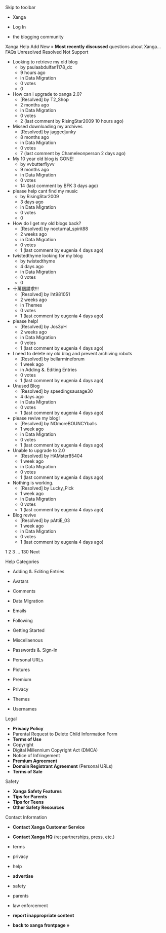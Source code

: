 Skip to toolbar

*   Xanga

*   Log In

*   the blogging community

Xanga Help Add New » **Most recently discussed** questions about Xanga… FAQs Unresolved Resolved Not Support

*   Looking to retrieve my old blog
    *   by paulaabdulfan1178\_dc
    *   9 hours ago
    *   in Data Migration
    *   0 votes
    *   0
*   How can i upgrade to xanga 2.0?
    *   \[Resolved\] by T2\_Shop
    *   2 months ago
    *   in Data Migration
    *   0 votes
    *   2 (last comment by RisingStar2009 10 hours ago)
*   Missed downloading my archives
    *   \[Resolved\] by jaggedjunky
    *   8 months ago
    *   in Data Migration
    *   0 votes
    *   7 (last comment by Chameleonperson 2 days ago)
*   My 10 year old blog is GONE!
    *   by vvbutterflyvv
    *   9 months ago
    *   in Data Migration
    *   0 votes
    *   14 (last comment by BFK 3 days ago)
*   please help cant find my music
    *   by RisingStar2009
    *   3 days ago
    *   in Data Migration
    *   0 votes
    *   0
*   How do I get my old blogs back?
    *   \[Resolved\] by nocturnal\_spirit88
    *   2 weeks ago
    *   in Data Migration
    *   0 votes
    *   1 (last comment by eugenia 4 days ago)
*   twistedthyme looking for my blog
    *   by twistedthyme
    *   4 days ago
    *   in Data Migration
    *   0 votes
    *   0
*   十萬個請求!!!
    *   \[Resolved\] by lht981051
    *   2 weeks ago
    *   in Themes
    *   0 votes
    *   1 (last comment by eugenia 4 days ago)
*   please help!
    *   \[Resolved\] by Jos3pH
    *   2 weeks ago
    *   in Data Migration
    *   0 votes
    *   1 (last comment by eugenia 4 days ago)
*   I need to delete my old blog and prevent archiving robots
    *   \[Resolved\] by bellarmineforum
    *   1 week ago
    *   in Adding &. Editing Entries
    *   0 votes
    *   1 (last comment by eugenia 4 days ago)
*   Unused Blog
    *   \[Resolved\] by speedingsausage30
    *   4 days ago
    *   in Data Migration
    *   0 votes
    *   1 (last comment by eugenia 4 days ago)
*   please revive my blog!
    *   \[Resolved\] by NOmoreBOUNCYballs
    *   1 week ago
    *   in Data Migration
    *   0 votes
    *   1 (last comment by eugenia 4 days ago)
*   Unable to upgrade to 2.0
    *   \[Resolved\] by HAMster85404
    *   1 week ago
    *   in Data Migration
    *   0 votes
    *   1 (last comment by eugenia 4 days ago)
*   Nothing is working.
    *   \[Resolved\] by Lucky\_Pick
    *   1 week ago
    *   in Data Migration
    *   0 votes
    *   1 (last comment by eugenia 4 days ago)
*   Blog revive
    *   \[Resolved\] by pAttiE\_03
    *   1 week ago
    *   in Data Migration
    *   0 votes
    *   1 (last comment by eugenia 4 days ago)

1 2 3 ... 130 Next

Help Categories

*   Adding &. Editing Entries
*   Avatars
*   Comments
*   Data Migration
*   Emails
*   Following
*   Getting Started
*   Miscellaenous

*   Passwords &. Sign-In
*   Personal URLs
*   Pictures
*   Premium
*   Privacy
*   Themes
*   Usernames

Legal

*   **Privacy Policy**
*   Parental Request to Delete Child Information Form
*   **Terms of Use**
*   Copyright
*   Digital Millennium Copyright Act (DMCA)
*   Notice of Infringement
*   **Premium Agreement**
*   **Domain Registrant Agreement** (Personal URLs)
*   **Terms of Sale**

Safety

*   **Xanga Safety Features**
*   **Tips for Parents**
*   **Tips for Teens**
*   **Other Safety Resources**

Contact Information

*   **Contact Xanga Customer Service**
*   **Contact Xanga HQ** (re: partnerships, press, etc.)

*   terms
*   privacy
*   help
*   **advertise**

*   safety
*   parents
*   law enforcement
*   **report inappropriate content**

*   **back to xanga frontpage »**